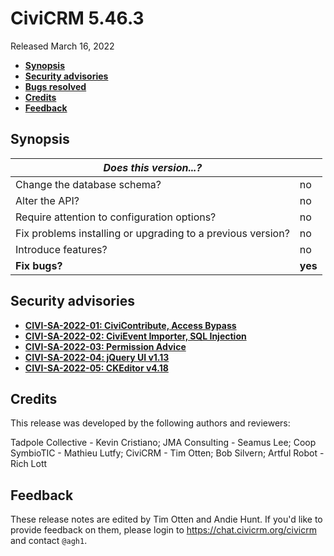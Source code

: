 # CiviCRM 5.46.3

Released March 16, 2022

- **[Synopsis](#synopsis)**
- **[Security advisories](#security)**
- **[Bugs resolved](#bugs)**
- **[Credits](#credits)**
- **[Feedback](#feedback)**

## <a name="synopsis"></a>Synopsis

| *Does this version...?*                                         |          |
| --------------------------------------------------------------- | -------- |
| Change the database schema?                                     | no       |
| Alter the API?                                                  | no       |
| Require attention to configuration options?                     | no       |
| Fix problems installing or upgrading to a previous version?     | no       |
| Introduce features?                                             | no       |
| **Fix bugs?**                                                   | **yes**  |

## <a name="security"></a>Security advisories

- **[CIVI-SA-2022-01: CiviContribute, Access Bypass](https://civicrm.org/advisory/civi-sa-2022-01-civicontribute-access-bypass)**
- **[CIVI-SA-2022-02: CiviEvent Importer, SQL Injection](https://civicrm.org/advisory/civi-sa-2022-02-civievent-importer-sql-injection)**
- **[CIVI-SA-2022-03: Permission Advice](https://civicrm.org/advisory/civi-sa-2022-03-permission-advice)**
- **[CIVI-SA-2022-04: jQuery UI v1.13](https://civicrm.org/advisory/civi-sa-2022-04-jquery-ui-v113)**
- **[CIVI-SA-2022-05: CKEditor v4.18](https://civicrm.org/advisory/civi-sa-2022-05-ckeditor-v418)**

## <a name="credits"></a>Credits

This release was developed by the following authors and reviewers:

Tadpole Collective - Kevin Cristiano; JMA Consulting - Seamus Lee; Coop
SymbioTIC - Mathieu Lutfy; CiviCRM - Tim Otten; Bob Silvern; Artful Robot -
Rich Lott

## <a name="feedback"></a>Feedback

These release notes are edited by Tim Otten and Andie Hunt.  If you'd like to
provide feedback on them, please login to https://chat.civicrm.org/civicrm and
contact `@agh1`.
